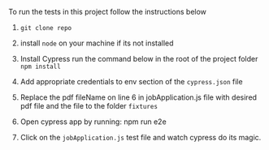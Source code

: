 To run the tests in this project follow the instructions below

1. `git clone repo`

2. install `node` on your machine if its not installed

3. Install Cypress
run the command below  in the root of the project folder
`npm install`

4. Add appropriate credentials to env section of the `cypress.json` file

5. Replace the pdf fileName on line 6 in jobApplication.js file with desired pdf file and the file to the folder `fixtures`

6. Open cypress app by running: npm run e2e

7. Click on the `jobApplication.js` test file and watch cypress do its magic.